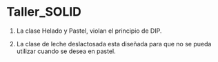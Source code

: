 # Taller_SOLID

1) La clase Helado y Pastel, violan el principio de DIP. 


5) La clase de leche deslactosada esta diseñada para que no se pueda utilizar cuando se desea en pastel.
